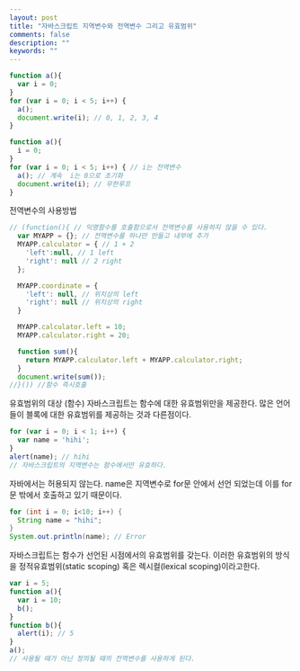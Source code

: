 ```yaml
---
layout: post
title: "자바스크립트 지역변수와 전역변수 그리고 유효범위"
comments: false
description: ""
keywords: ""
---
```



```javascript
function a(){
  var i = 0;
}
for (var i = 0; i < 5; i++) {
  a();
  document.write(i); // 0, 1, 2, 3, 4
}

function a(){
  i = 0;
}
for (var i = 0; i < 5; i++) { // i는 전역변수
  a(); // 계속  i는 0으로 초기화
  document.write(i); // 무한루프
}
```

전역변수의 사용방법

```javascript
// (function(){ // 익명함수를 호출함으로서 전역변수를 사용하지 않을 수 있다.
  var MYAPP = {}; // 전역변수를 하나만 만들고 내부에 추가
  MYAPP.calculator = { // 1 + 2
    'left':null, // 1 left
    'right': null // 2 right
  };

  MYAPP.coordinate = {
    'left': null, // 위치상의 left
    'right': null // 위치상의 right
  }

  MYAPP.calculator.left = 10;
  MYAPP.calculator.right = 20;

  function sum(){
    return MYAPP.calculator.left + MYAPP.calculator.right;
  }
  document.write(sum());
//}()) //함수 즉시호출
```


유효범위의 대상 (함수)
자바스크립트는 함수에 대한 유효범위만을 제공한다. 많은 언어들이 블록에 대한 유효범위를 제공하는 것과 다른점이다.
```javascript
for (var i = 0; i < 1; i++) {
  var name = 'hihi';
}
alert(name); // hihi
// 자바스크립트의 지역변수는 함수에서만 유효하다.
```

자바에서는 허용되지 않는다. name은 지역변수로  for문 안에서 선언 되었는데 이를 for문 밖에서 호출하고 있기 때문이다.
```java
for (int i = 0; i<10; i++) {
  String name = "hihi";
}
System.out.println(name); // Error
```

자바스크립트는 함수가 선언된 시점에서의 유효범위를 갖는다. 이러한 유효범위의 방식을 정적유효범위(static scoping) 혹은 렉시컬(lexical scoping)이라고한다.

```javascript
var i = 5;
function a(){
  var i = 10;
  b();
}
function b(){
  alert(i); // 5
}
a();
// 사용될 때가 아닌 정의될 때의 전역변수를 사용하게 된다.
```

